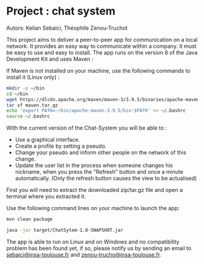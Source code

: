 # Project : chat system

Autors: Kelian Sebaici, Théophile Zenou-Truchot

This project aims to deliver a peer-to-peer app for communication on a local network. It provides an easy way to communicate within a company. It must be easy to use and easy to install.
The app runs on the version 8 of the Java Development Kit and uses Maven :

If Maven is not installed on your machine, use the following commands to install it (Linux only) :

```bash
mkdir -p ~/bin
cd ~/bin
wget https://dlcdn.apache.org/maven/maven-3/3.9.5/binaries/apache-maven-3.9.5-bin.tar.gz -O maven.tar.gz
tar xf maven.tar.gz
echo 'export PATH=~/bin/apache-maven-3.9.5/bin:$PATH' >> ~/.bashrc
source ~/.bashrc
```

With the current version of the Chat-System you will be able to :

- Use a graphical interface.
- Create a profile by setting a pseudo.
- Change your pseudo and inform other people on the network of this change.
- Update the user list in the process when someone changes his nickname, when you press the "Refresh" button and once a minute automatically. (Only the refresh button causes the view to be actualised)

First you will need to extract the downloaded zip/tar.gz file and open a terminal where you extracted it.

Use the following command lines on your machine to launch the app:

```bash
mvn clean package
```

```bash
java -jar target/ChatSytem-1.0-SNAPSHOT.jar
```

The app is able to run on Linux and on Windows and no compatibility problem has been found yet, if so, please notify us by sending an email to <sebaici@insa-toulouse.fr> and <zenou-trucho@insa-toulouse.fr>.
